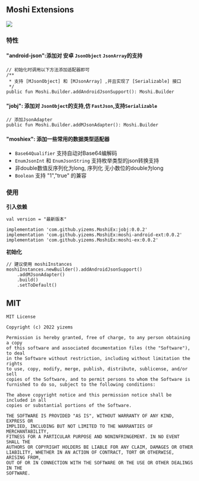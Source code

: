## Moshi Extensions

[![](https://jitpack.io/v/yizems/MoshiEx.svg)](https://jitpack.io/#yizems/MoshiEx)

### 特性

#### "android-json":添加对 安卓 `JsonObject` `JsonArray`的支持

```
// 初始化时调用以下方法添加适配器即可
/**
 * 支持 [MJsonObject] 和 [MJsonArray] ,并且实现了 [Serializable] 接口
 */
public fun Moshi.Builder.addAndroidJsonSupport(): Moshi.Builder
```

#### "jobj": 添加对 `JsonObject`的支持,仿 `FastJson`,支持`Serializable`

```
// 添加JsonAdapter
public fun Moshi.Builder.addMJsonAdapter(): Moshi.Builder
```

#### "moshiex": 添加一些常用的数据类型适配器

- `Base64Qualifier` 支持自动对Base64编解码
- `EnumJsonInt` 和 `EnumJsonString` 支持枚举类型的json转换支持
- 非double数值反序列化为long, 序列化 无小数位的double为long
- `Boolean` 支持 "1","true" 的兼容


### 使用

**引入依赖**

```
val version = "最新版本"

implementation 'com.github.yizems.MoshiEx:jobj:0.0.2'
implementation 'com.github.yizems.MoshiEx:moshi-android-ext:0.0.2'
implementation 'com.github.yizems.MoshiEx:moshi-ex:0.0.2'

```
    
**初始化**

```
// 建议使用 moshiInstances
moshiInstances.newBuilder().addAndroidJsonSupport()
    .addMJsonAdapter()
    .build()
    .setToDefault()
```


## MIT

```
MIT License

Copyright (c) 2022 yizems

Permission is hereby granted, free of charge, to any person obtaining a copy
of this software and associated documentation files (the "Software"), to deal
in the Software without restriction, including without limitation the rights
to use, copy, modify, merge, publish, distribute, sublicense, and/or sell
copies of the Software, and to permit persons to whom the Software is
furnished to do so, subject to the following conditions:

The above copyright notice and this permission notice shall be included in all
copies or substantial portions of the Software.

THE SOFTWARE IS PROVIDED "AS IS", WITHOUT WARRANTY OF ANY KIND, EXPRESS OR
IMPLIED, INCLUDING BUT NOT LIMITED TO THE WARRANTIES OF MERCHANTABILITY,
FITNESS FOR A PARTICULAR PURPOSE AND NONINFRINGEMENT. IN NO EVENT SHALL THE
AUTHORS OR COPYRIGHT HOLDERS BE LIABLE FOR ANY CLAIM, DAMAGES OR OTHER
LIABILITY, WHETHER IN AN ACTION OF CONTRACT, TORT OR OTHERWISE, ARISING FROM,
OUT OF OR IN CONNECTION WITH THE SOFTWARE OR THE USE OR OTHER DEALINGS IN THE
SOFTWARE.
```
